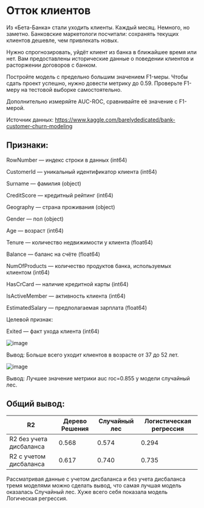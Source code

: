 # Отток клиентов
Из «Бета-Банка» стали уходить клиенты. Каждый месяц. Немного, но заметно. Банковские маркетологи посчитали: сохранять текущих клиентов дешевле, чем привлекать новых.

Нужно спрогнозировать, уйдёт клиент из банка в ближайшее время или нет. Вам предоставлены исторические данные о поведении клиентов и расторжении договоров с банком.

Постройте модель с предельно большим значением F1-меры. Чтобы сдать проект успешно, нужно довести метрику до 0.59. Проверьте F1-меру на тестовой выборке самостоятельно.

Дополнительно измеряйте AUC-ROC, сравнивайте её значение с F1-мерой.

Источник данных: https://www.kaggle.com/barelydedicated/bank-customer-churn-modeling

## Признаки:

RowNumber — индекс строки в данных (int64)

CustomerId — уникальный идентификатор клиента (int64)

Surname — фамилия (object)

CreditScore — кредитный рейтинг (int64)

Geography — страна проживания (object)

Gender — пол (object)

Age — возраст (int64)

Tenure — количество недвижимости у клиента (float64)

Balance — баланс на счёте (float64)

NumOfProducts — количество продуктов банка, используемых клиентом (int64)

HasCrCard — наличие кредитной карты (int64)

IsActiveMember — активность клиента (int64)

EstimatedSalary — предполагаемая зарплата (float64)

Целевой признак:

Exited — факт ухода клиента (int64)

![image](https://github.com/IT-DS-Alex/Portfolio/assets/140064630/6ee84efb-635d-424e-acb2-487894930ce1)


Вывод: Больше всего уходит клиентов в возрасте от 37 до 52 лет.

![image](https://github.com/IT-DS-Alex/Portfolio/assets/140064630/0b5965d8-4941-4f7c-91c9-153b34a0f690)

Вывод: Лучшее значение метрики auc roc=0.855 у модели случайный лес.

## Общий вывод:
| R2 | Дерево Решения | Случайный лес| Логистическая регрессия |
|-----------------|-------|-------------|-------------|			
|R2 без учета дисбаланса|	0.568|	0.574|	0.294|
|R2 с учетом дисбаланса|	0.617|	0.740|	0.735|

Рассматривая данные с учетом дисбаланса и без учета дисбаланса тремя моделями можно сделать вывод, что самая лучшая модель оказалась Случайный лес. Хуже всего себя показала модель Логическая регрессия.


